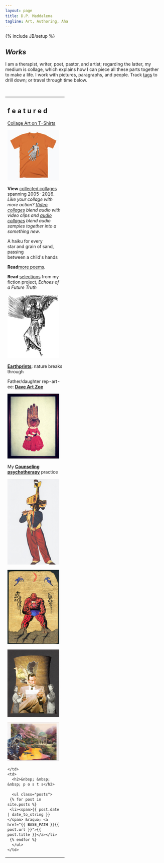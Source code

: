 ```yaml
---
layout: page
title: D.P. Maddalena
tagline: Art, Authoring, Aha
---
```

{% include JB/setup %}

## *Works*

I am a therapist, writer, poet, pastor, and artist; regarding the latter, my medium is collage, which explains how I can
piece all these parts together to make a life. I work with pictures, paragraphs, and people. Track [tags](http://www.imby.net/tags.html) to drill down; or travel through time below.

&nbsp;

<table cellpadding='5'>
  <tr>
    <td width='175' valign='top'>
      <h2>f e a t u r e d</h2>
      <p><a href='https://cottonbureau.com/people/maddalena-collage'>Collage Art on T-Shirts</a></p>
      <p><a href='https://cottonbureau.com/people/maddalena-collage'><img src='assets/cuttle-shirt.jpg'></a></p>
     <p><strong>View</strong> <a href='https://www.dpmaddalena.com/20140223/collected-collages'>collected collages</a> spanning 2005-2016. <em>Like your collage with more action? <a href='audio-video.html'>Video collages</a> blend audio with video clips and <a href='audio-video.html'>audio collages</a> blend audio samples together into a something new.</em></p>
     <p>A haiku for every<br />
     star and grain of sand, passing<br />
     between a child's hands</p>
     <p><strong>Read</strong><a href='poetry.html'>more poems</a>.</p>
     <p><strong>Read</strong> <a href='20220116/Echoes-of-a-Future-Truth'>selections</a> from my fiction project, <em>Echoes of a Future Truth</em></p>
      <p><a href='20220116/Echoes-of-a-Future-Truth'><img src='assets/eft.jpg'></a></p>
      <p><strong><a href="https://vsco.co/maddalena/gallery">Earthprints</a></strong>: nature breaks through</p>
      <p>Father/daughter rep-art-ee: <strong><a href="http://daveartzoe.wordpress.com/">Dave Art Zoe</a></strong></p>
      <p><a href='https://maddalenamft.com'><img src='assets/15.jpg'></a></p>
      <p>My <strong><a href="http://maddalenamft.com">Counseling psychotherapy</a></strong> practice</p>
       <p><a href='20140222/Collages-2013'><img src='assets/13.jpg'></a></p>
      <p><a href='20131212/heroes'><img src='assets/heroes.jpg'></a></p>
      <p><a href='20120606/collages-2012'><img src='assets/10-12.jpg'></a></p>
      <p><a href='20140221/collager-of-light'><img src='assets/14.jpg'></a></p>
     
    
    </td>
    <td>
      <h2>&nbsp; &nbsp; &nbsp; p o s t s</h2> 

      <ul class="posts">
     {% for post in site.posts %}
     <li><span>{{ post.date | date_to_string }}</span> &raquo; <a href="{{ BASE_PATH }}{{ post.url }}">{{ post.title }}</a></li>
     {% endfor %}
      </ul>
    </td>
  </tr>
 </table>

